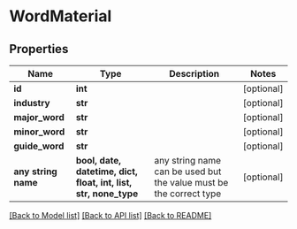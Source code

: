 # WordMaterial


## Properties
Name | Type | Description | Notes
------------ | ------------- | ------------- | -------------
**id** | **int** |  | [optional] 
**industry** | **str** |  | [optional] 
**major_word** | **str** |  | [optional] 
**minor_word** | **str** |  | [optional] 
**guide_word** | **str** |  | [optional] 
**any string name** | **bool, date, datetime, dict, float, int, list, str, none_type** | any string name can be used but the value must be the correct type | [optional]

[[Back to Model list]](../README.md#documentation-for-models) [[Back to API list]](../README.md#documentation-for-api-endpoints) [[Back to README]](../README.md)


